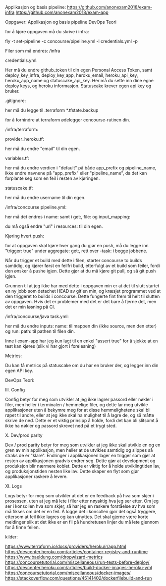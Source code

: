 Applikasjon og basis pipeline:
https://github.com/anonexam2018/exam-infra
https://github.com/anonexam2018/exam-app

Oppgaver:
Applikasjon og basis pipeline
DevOps Teori


for å kjøre oppgaven må du skrive i infra:

fly -t <target-navn> set-pipeline -c concourse/pipeline.yml -l credentials.yml -p <pipeline-navn>

Filer som må endres:
/infra

credentials.yml:

Her må du endre github_token til din egen Personal Access Token, samt deploy_key_infra, deploy_key_app, heroku_email, heroku_api_key, heroku_app_name og statuscake_api_key. Her må du sette inn dine egne deploy keys, og heroku informasjon. Statuscake krever egen api key og bruker.

.gitignore:

her må du legge til 
.terraform
*.tfstate.backup

for å forhindre at terraform ødelegger concourse-rutinen din.

/infra/terraform:

provider_heroku.tf:

her må du endre "email" til din egen.

variables.tf:

her må du endre verdien i "default" på både app_prefix og pipeline_name,
ikke endre navnene på "app_prefix" eller "pipeline_name", da det kan forplante seg som en feil i resten av kjøringen.

statuscake.tf:

her må du endre username til din egen.

/infra/concourse
pipeline.yml:

her må det endres i name: samt i get:, file: og input_mapping:

du må også endre "uri" i resources: til din egen.

Kjøring hvert push:

for at oppgaven skal kjøre hver gang du gjør en push, må du legge inn "trigger: true" under aggregate: get:, rett over -task: i begge jobbene.

Når du trigger et build med dette i filen, starter concourse to builds samtidig, og kjører først en feilfri build, etterfulgt av et build som feiler, fordi den ønsker å pushe igjen. Dette gjør at du må kjøre git pull, og så git push igjen.

Grunnen til at jeg ikke har med dette i oppgaven min er at det til slutt startet en ny jobb som detachet HEAD av git'en min, og kræsjet programmet ved at den triggeret to builds i concourse. Dette fungerte fint frem til helt til slutten av oppgaven. Hvis det er problemer med det er det bare å fjerne det, men det er min løsning på CI. 

/infra/concourse/java
task.yml:

her må du endre inputs: name: til mappen din (ikke source, men den etter) og run: path: til pathen til filen din.

Inne i exam-app har jeg kun lagt til en enkel "assert true" for å sjekke at en test kan kjøres (slik vi har gjort i forelesning)

Metrics:

Du kan få metrics på statuscake om du har en bruker der, og legger inn din egen API key.

DevOps Teori:

III. Config

Config betyr for meg som utvikler at jeg ikke lagrer passord eller nøkler i filer, men heller i terminalen / hemmelige filer, og dette lar meg utvikle applikasjoner uten å bekymre meg for at disse hemmelighetene skal bli røpet til andre, eller at jeg ikke skal ha mulighet til å lagre de, og så måtte skrive de ned. Dette er et viktig prinsipp å holde, fordi det kan bli slitsomt å ikke ha nøkler og passord skrevet ned på et trygt sted.

X. Dev/prod parity

Dev / prod parity betyr for meg som utvikler at jeg ikke skal utvikle en og en gren av min applikasjon, men heller at de utvikles samtidig og slippes så straks de er "klare". Endringer i applikasjonen lager en trigger som gjør at resten av applikasjonen gradvis endrer seg. Dette gjør at development og produksjon blir nærmere koblet. Dette er viktig for å holde utviklingtiden lav, og produksjonstiden nesten like lav. Dette skaper en flyt som gjør applikasjoner raskere å levere. 

XI. Logs

Logs betyr for meg som utvikler at det er en feedback på hva som skjer i prosessen, uten at jeg må lete i filer etter nøyaktig hva jeg ser etter. Om jeg ser i konsollen hva som skjer, så har jeg en raskere forståelse av hva som må fikses om det er en feil. Å logge det i konsollen gjør det også tryggere, ettersom at feil ikke lagres og kan utnyttes. Det skal gjerne være korte meldinger slik at det ikke er en fil på hundretusen linjer du må lete gjennom for å finne feilen.


kilder:

https://www.terraform.io/docs/providers/heroku/r/app.html
https://devcenter.heroku.com/articles/container-registry-and-runtime
https://www.baeldung.com/dropwizard-metrics
https://concoursetutorial.com/miscellaneous/run-tests-before-deploy/
https://devcenter.heroku.com/articles/build-docker-images-heroku-yml
https://concoursetutorial.com/miscellaneous/docker-images/
https://stackoverflow.com/questions/45141402/dockerfilebuild-and-run
